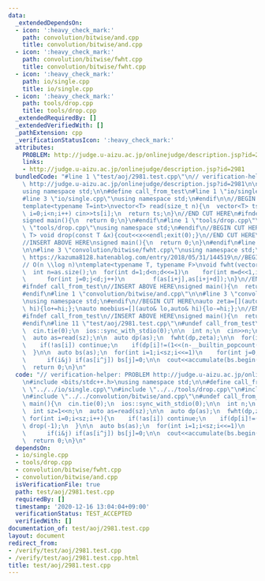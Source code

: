 ```yaml
---
data:
  _extendedDependsOn:
  - icon: ':heavy_check_mark:'
    path: convolution/bitwise/and.cpp
    title: convolution/bitwise/and.cpp
  - icon: ':heavy_check_mark:'
    path: convolution/bitwise/fwht.cpp
    title: convolution/bitwise/fwht.cpp
  - icon: ':heavy_check_mark:'
    path: io/single.cpp
    title: io/single.cpp
  - icon: ':heavy_check_mark:'
    path: tools/drop.cpp
    title: tools/drop.cpp
  _extendedRequiredBy: []
  _extendedVerifiedWith: []
  _pathExtension: cpp
  _verificationStatusIcon: ':heavy_check_mark:'
  attributes:
    PROBLEM: http://judge.u-aizu.ac.jp/onlinejudge/description.jsp?id=2981
    links:
    - http://judge.u-aizu.ac.jp/onlinejudge/description.jsp?id=2981
  bundledCode: "#line 1 \"test/aoj/2981.test.cpp\"\n// verification-helper: PROBLEM\
    \ http://judge.u-aizu.ac.jp/onlinejudge/description.jsp?id=2981\n\n#include <bits/stdc++.h>\n\
    using namespace std;\n\n#define call_from_test\n#line 1 \"io/single.cpp\"\n\n\
    #line 3 \"io/single.cpp\"\nusing namespace std;\n#endif\n\n//BEGIN CUT HERE\n\
    template<typename T=int>\nvector<T> read(size_t n){\n  vector<T> ts(n);\n  for(size_t\
    \ i=0;i<n;i++) cin>>ts[i];\n  return ts;\n}\n//END CUT HERE\n#ifndef call_from_test\n\
    signed main(){\n  return 0;\n}\n#endif\n#line 1 \"tools/drop.cpp\"\n\n#line 3\
    \ \"tools/drop.cpp\"\nusing namespace std;\n#endif\n//BEGIN CUT HERE\ntemplate<typename\
    \ T> void drop(const T &x){cout<<x<<endl;exit(0);}\n//END CUT HERE\n#ifndef call_from_test\n\
    //INSERT ABOVE HERE\nsigned main(){\n  return 0;\n}\n#endif\n#line 1 \"convolution/bitwise/fwht.cpp\"\
    \n\n#line 3 \"convolution/bitwise/fwht.cpp\"\nusing namespace std;\n#endif\n//\
    \ https://kazuma8128.hatenablog.com/entry/2018/05/31/144519\n//BEGIN CUT HERE\n\
    // O(n \\log n)\ntemplate<typename T, typename F>\nvoid fwht(vector<T> &as,F f){\n\
    \  int n=as.size();\n  for(int d=1;d<n;d<<=1)\n    for(int m=d<<1,i=0;i<n;i+=m)\n\
    \      for(int j=0;j<d;j++)\n        f(as[i+j],as[i+j+d]);\n}\n//END CUT HERE\n\
    #ifndef call_from_test\n//INSERT ABOVE HERE\nsigned main(){\n  return 0;\n}\n\
    #endif\n#line 1 \"convolution/bitwise/and.cpp\"\n\n#line 3 \"convolution/bitwise/and.cpp\"\
    \nusing namespace std;\n#endif\n//BEGIN CUT HERE\nauto zeta=[](auto& lo,auto&\
    \ hi){lo+=hi;};\nauto moebius=[](auto& lo,auto& hi){lo-=hi;};\n//END CUT HERE\n\
    #ifndef call_from_test\n//INSERT ABOVE HERE\nsigned main(){\n  return 0;\n}\n\
    #endif\n#line 11 \"test/aoj/2981.test.cpp\"\n#undef call_from_test\n\nsigned main(){\n\
    \  cin.tie(0);\n  ios::sync_with_stdio(0);\n\n  int n;\n  cin>>n;\n  int sz=1<<n;\n\
    \  auto as=read(sz);\n\n  auto dp(as);\n  fwht(dp,zeta);\n\n  for(int i=0;i<sz;i++){\n\
    \    if(!as[i]) continue;\n    if(dp[i]!=(1<<(n-__builtin_popcount(i)))) drop(-1);\n\
    \  }\n\n  auto bs(as);\n  for(int i=1;i<sz;i<<=1)\n    for(int j=0;j<sz;j++)\n\
    \      if(i&j) if(as[i^j]) bs[j]=0;\n\n  cout<<accumulate(bs.begin(),bs.end(),0)<<endl;\n\
    \  return 0;\n}\n"
  code: "// verification-helper: PROBLEM http://judge.u-aizu.ac.jp/onlinejudge/description.jsp?id=2981\n\
    \n#include <bits/stdc++.h>\nusing namespace std;\n\n#define call_from_test\n#include\
    \ \"../../io/single.cpp\"\n#include \"../../tools/drop.cpp\"\n#include \"../../convolution/bitwise/fwht.cpp\"\
    \n#include \"../../convolution/bitwise/and.cpp\"\n#undef call_from_test\n\nsigned\
    \ main(){\n  cin.tie(0);\n  ios::sync_with_stdio(0);\n\n  int n;\n  cin>>n;\n\
    \  int sz=1<<n;\n  auto as=read(sz);\n\n  auto dp(as);\n  fwht(dp,zeta);\n\n \
    \ for(int i=0;i<sz;i++){\n    if(!as[i]) continue;\n    if(dp[i]!=(1<<(n-__builtin_popcount(i))))\
    \ drop(-1);\n  }\n\n  auto bs(as);\n  for(int i=1;i<sz;i<<=1)\n    for(int j=0;j<sz;j++)\n\
    \      if(i&j) if(as[i^j]) bs[j]=0;\n\n  cout<<accumulate(bs.begin(),bs.end(),0)<<endl;\n\
    \  return 0;\n}\n"
  dependsOn:
  - io/single.cpp
  - tools/drop.cpp
  - convolution/bitwise/fwht.cpp
  - convolution/bitwise/and.cpp
  isVerificationFile: true
  path: test/aoj/2981.test.cpp
  requiredBy: []
  timestamp: '2020-12-16 13:04:04+09:00'
  verificationStatus: TEST_ACCEPTED
  verifiedWith: []
documentation_of: test/aoj/2981.test.cpp
layout: document
redirect_from:
- /verify/test/aoj/2981.test.cpp
- /verify/test/aoj/2981.test.cpp.html
title: test/aoj/2981.test.cpp
---
```

